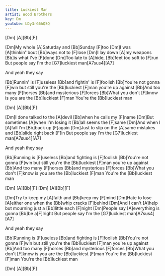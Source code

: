 ```yaml
---
title: Luckiest Man
artist: Wood Brothers
key: Dm
youtube: LDy3rG6hQSQ
---
```


[Dm] [A][Bb][F]

[Dm]My whole [A]Saturday and [Bb]Sunday [F]too
[Dm]I was [A]thinkin''bout [Bb]ways not to [F]lose
[Dm]I lay down [A]my weapons [Bb]is what I've [F]done
[Dm]Too late to [A]hide, [Bb]feet too soft to [F]run
But people say I'm the [G7]luckiest man[A7sus4][A7]

And yeah they say

[Bb]Runnin' is [F]useless [Bb]and fightin' is [F]foolish
[Bb]You're not gonna [F]win but still you're the [Bb]luckiest [F]man you're up against
[Bb]And too many [F]horses [Bb]and mysterious [F]forces
[Bb]What you don't [F]know is you are the [Bb]luckiest [F]man
You're the [Bb]luckiest man

[Dm] [A][Bb][F]

[Dm]I done talked to the [A]devil [Bb]when he calls my [F]name
[Dm]But sometimes [A]when I'm losing it [Bb]all seems the [F]same
[Dm]And when I [A]fall I'm [Bb]back up [F]again
[Dm]Just to slip on the [A]same mistakes and [Bb]slide right back [F]in
But people say I'm the [G7]luckiest man[A7sus4][A7]

And yeah they say

[Bb]Running is [F]useless [Bb]and fighting is [F]foolish
[Bb]You're not gonna [F]win but still you're the [Bb]luckiest [F]man you're up against
[Bb]And too many [F]horses [Bb]and mysterious [F]forces
[Bb]What you don't [F]know is you are the [Bb]luckiest [F]man
You're the [Bb]luckiest man

[Dm] [A][Bb][F]
[Dm] [A][Bb][F]

[Dm]Try to keep my [A]faith and [Bb]keep my [F]mind
[Dm]Hate to lose [A]either one when the [Bb]whip cracks [F]behind
[Dm]And I can't [A]help but mourning just a [Bb]little each [F]night
[Dm]People say [A]everything is gonna [Bb]be a[F]lright
But people say I'm the [G7]luckiest man[A7sus4][A7]

And yeah they say

[Bb]Running is [F]useless [Bb]and fighting is [F]foolish
[Bb]You're not gonna [F]win but still you're the [Bb]luckiest [F]man you're up against
[Bb]And too many [F]horses [Bb]and mysterious [F]forces
[Bb]What you don't [F]know is you are the [Bb]luckiest [F]man
You're the [Bb]luckiest [F]man
You're the [Bb]luckiest man

[Dm] [A][Bb][F]
